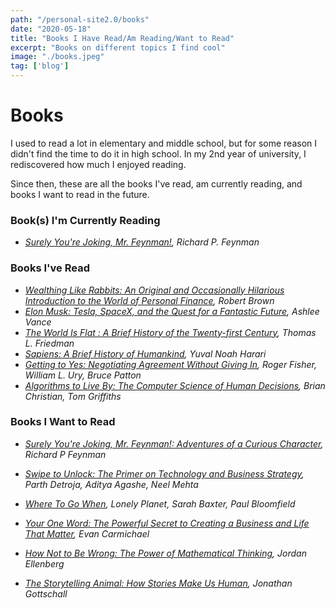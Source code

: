 ```yaml
---
path: "/personal-site2.0/books"
date: "2020-05-18"
title: "Books I Have Read/Am Reading/Want to Read"
excerpt: "Books on different topics I find cool"
image: "./books.jpeg"
tag: ['blog']
---
```


# Books

 I used to read a lot in elementary and middle school, but for some reason I didn't find the time to do it in high school. In my 2nd year of university, I rediscovered how much I enjoyed reading.

Since then, these are all the books I've read, am currently reading, and books I want to read in the future.

### Book(s) I'm Currently Reading

- *<a href="https://www.amazon.ca/Surely-Youre-Joking-Mr-Feynman/dp/0393355624/ref=tmm_pap_swatch_0?_encoding=UTF8&qid=1589841281&sr=1-1">Surely You're Joking, Mr. Feynman!</a>, Richard P. Feynman*

### Books I've Read

- *<a href="https://www.amazon.ca/Wealthing-Like-Rabbits-Original-Introduction-ebook/dp/B00N06271Q">Wealthing Like Rabbits: An Original and Occasionally Hilarious Introduction to the World of Personal Finance</a>, Robert Brown*
- *<a href="https://www.amazon.ca/Elon-Musk-SpaceX-Fantastic-Future-ebook/dp/B00KVI76ZS/ref=sr_1_1?keywords=elon+musk&qid=1589838457&s=digital-text&sr=1-1">Elon Musk: Tesla, SpaceX, and the Quest for a Fantastic Future</a>, Ashlee Vance*
- *<a href="https://www.amazon.ca/World-Flat-History-Twenty-first-Century-ebook/dp/B000U913GG/ref=sr_1_1?keywords=the+world+is+flat&qid=1589838532&s=digital-text&sr=1-1">The World Is Flat : A Brief History of the Twenty-first Century</a>, Thomas L. Friedman*
- *<a href="https://www.amazon.ca/Sapiens-Humankind-Yuval-Noah-Harari-ebook/dp/B00JTCH382/ref=sr_1_1?keywords=sapiens&qid=1589838592&s=digital-text&sr=1-1">Sapiens: A Brief History of Humankind</a>, Yuval Noah Harari*
- *<a href="https://www.amazon.ca/Getting-Yes-Negotiating-Agreement-Without-ebook/dp/B0051SDM5Q/ref=sr_1_1?keywords=getting+to+yes&qid=1589838707&s=digital-text&sr=1-1">Getting to Yes: Negotiating Agreement Without Giving In</a>, Roger Fisher, William L. Ury, Bruce Patton*
- *<a href="https://www.amazon.ca/Algorithms-Live-Computer-Science-Decisions/dp/B071VJ1XHX/ref=sr_1_1?keywords=algorithms+to+live+by&qid=1589838840&s=digital-text&sr=1-1">Algorithms to Live By: The Computer Science of Human Decisions</a>, Brian Christian, Tom Griffiths*

### Books I Want to Read

- *<a href="https://www.amazon.ca/Surely-Youre-Joking-Mr-Feynman/dp/0393355624/ref=tmm_pap_swatch_0?_encoding=UTF8&qid=1589841281&sr=1-1">Surely You're Joking, Mr. Feynman!: Adventures of a Curious Character</a>, Richard P Feynman*
- *<a href="https://www.amazon.ca/Swipe-Unlock-Technology-Business-Strategy-ebook/dp/B0756MTX6K/ref=sr_1_1?keywords=primer+on+technology%5C&qid=1589841463&sr=8-1">Swipe to Unlock: The Primer on Technology and Business Strategy</a>, Parth Detroja, Aditya Agashe, Neel Mehta*
- *<a href="https://www.amazon.ca/Lonely-Planets-Where-When-1st/dp/1786571935/ref=as_li_ss_tl?keywords=where+to+go+when&qid=1587414963&sr=8-1&linkCode=sl1&tag=roxine02-20&linkId=e938b6027a23167c5156c5cf79047e92&language=en_CA">Where To Go When</a>, Lonely Planet, Sarah Baxter, Paul Bloomfield*

- *<a href="https://www.amazon.ca/Your-One-Word-Powerful-Creating/dp/014310909X">Your One Word: The Powerful Secret to Creating a Business and Life That Matter</a>, Evan Carmichael*

- *<a href="https://www.amazon.ca/How-Not-Be-Wrong-Mathematical-ebook/dp/B00G3L6JQ4/ref=sr_1_1?dchild=1&keywords=how+to+not+be+wrong&qid=1591561936&sr=8-1">How Not to Be Wrong: The Power of Mathematical Thinking</a>, Jordan Ellenberg*

- *<a href="https://www.amazon.ca/Storytelling-Animal-Stories-Make-Human-ebook/dp/B005LVR6BO/ref=sr_1_1?dchild=1&keywords=the+storytelling+animal&qid=1591562058&sr=8-1">The Storytelling Animal: How Stories Make Us Human</a>, Jonathan Gottschall*
